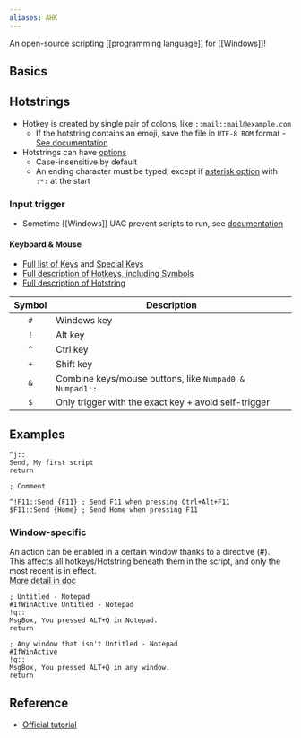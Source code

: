 ```yaml
---
aliases: AHK
---
```

An open-source scripting [[programming language]] for [[Windows]]!
## Basics
## Hotstrings
- Hotkey is created by single pair of colons, like `::mail::mail@example.com`
	- If the hotstring contains an emoji, save the file in `UTF-8 BOM` format - [See documentation](https://www.autohotkey.com/docs/v1/FAQ.htm#nonascii)
- Hotstrings can have [options](https://www.autohotkey.com/docs/v1/Hotstrings.htm#Options)
	- Case-insensitive by default
	- An ending character must be typed, except if [asterisk option](https://www.autohotkey.com/docs/v1/Hotstrings.htm#Asterisk) with `:*:` at the start
### Input trigger
- Sometime [[Windows]] UAC prevent scripts to run, see [documentation](https://www.autohotkey.com/docs/v2/Program.htm#Installer_uiAccess)
#### Keyboard & Mouse
* [Full list of Keys](https://www.autohotkey.com/docs/KeyList.htm) and [Special Keys](https://www.autohotkey.com/docs/v1/KeyList.htm#SpecialKeys)
* [Full description of Hotkeys, including Symbols](https://www.autohotkey.com/docs/Hotkeys.htm)
* [Full description of Hotstring](https://www.autohotkey.com/docs/Hotstrings.htm)

| Symbol | Description                                            |
|:------:| ------------------------------------------------------ |
|  `#`   | Windows key                                            |
|  `!`   | Alt key                                                |
|  `^`   | Ctrl key                                               |
|  `+`   | Shift key                                              |
|  `&`   | Combine keys/mouse buttons, like `Numpad0 & Numpad1::` |
|  `$`   | Only trigger with the exact key + avoid self-trigger   | 
## Examples
```autohotkey
^j::
Send, My first script
return

; Comment

^!F11::Send {F11} ; Send F11 when pressing Ctrl+Alt+F11
$F11::Send {Home} ; Send Home when pressing F11
```
### Window-specific
An action can be enabled in a certain window thanks to a directive (#).  
This affects all hotkeys/Hotstring beneath them in the script, and only the most recent is in effect.  
[More detail in doc](https://www.autohotkey.com/docs/commands/_IfWinActive.htm)

```autohotkey
; Untitled - Notepad
#IfWinActive Untitled - Notepad
!q::
MsgBox, You pressed ALT+Q in Notepad.
return

; Any window that isn't Untitled - Notepad
#IfWinActive
!q::
MsgBox, You pressed ALT+Q in any window.
return
```
## Reference
* [Official tutorial](https://www.autohotkey.com/docs/Tutorial.htm)
